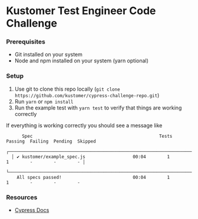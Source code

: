 # Kustomer Test Engineer Code Challenge

### Prerequisites

- Git installed on your system
- Node and npm installed on your system (yarn optional)

### Setup

1. Use git to clone this repo locally (`git clone https://github.com/kustomer/cypress-challenge-repo.git`)
2. Run `yarn` or `npm install`
3. Run the example test with `yarn test` to verify that things are working correctly

If everything is working correctly you should see a message like

```
      Spec                                                Tests  Passing  Failing  Pending  Skipped 
  ┌────────────────────────────────────────────────────────────────────────────────────────────────┐
  │ ✔ kustomer/example_spec.js                  00:04        1        1        -        -        - │
  └────────────────────────────────────────────────────────────────────────────────────────────────┘
    All specs passed!                           00:04        1        1        -        -        -  
```

### Resources

- [Cypress Docs](https://docs.cypress.io/guides/overview/why-cypress.html#In-a-nutshell)